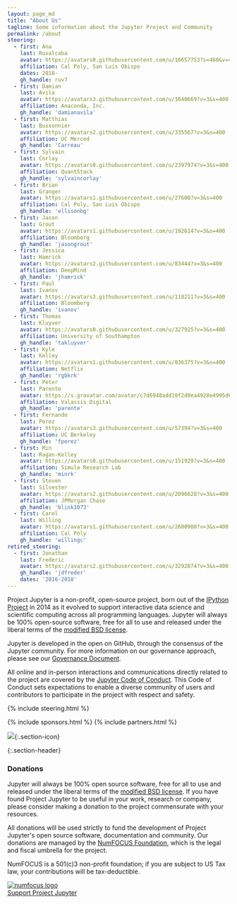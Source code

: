 ```yaml
---
layout: page_md
title: "About Us"
tagline: Some information about the Jupyter Project and Community
permalink: /about
steering:
  - first: Ana
    last: Ruvalcaba
    avatar: https://avatars0.githubusercontent.com/u/16657753?s=460&v=4
    affiliation: Cal Poly, San Luis Obispo
    dates: 2018-
    gh_handle: ruv7
  - first: Damian
    last: Avila
    avatar: https://avatars3.githubusercontent.com/u/1640669?v=3&s=400
    affiliation: Anaconda, Inc.
    gh_handle: 'damianavila'
  - first: Matthias
    last: Bussonnier
    avatar: https://avatars2.githubusercontent.com/u/335567?v=3&s=400
    affiliation: UC Merced
    gh_handle: 'Carreau'
  - first: Sylvain
    last: Corlay
    avatar: https://avatars0.githubusercontent.com/u/2397974?v=3&s=400
    affiliation: QuantStack
    gh_handle: 'sylvaincorlay'
  - first: Brian
    last: Granger
    avatar: https://avatars1.githubusercontent.com/u/27600?v=3&s=400
    affiliation: Cal Poly, San Luis Obispo
    gh_handle: 'ellisonbg'
  - first: Jason
    last: Grout
    avatar: https://avatars1.githubusercontent.com/u/192614?v=3&s=400
    affiliation: Bloomberg
    gh_handle: 'jasongrout'
  - first: Jessica
    last: Hamrick
    avatar: https://avatars2.githubusercontent.com/u/83444?v=3&s=400
    affiliation: DeepMind
    gh_handle: 'jhamrick'
  - first: Paul
    last: Ivanov
    avatar: https://avatars3.githubusercontent.com/u/118211?v=3&s=400
    affiliation: Bloomberg
    gh_handle: 'ivanov'
  - first: Thomas
    last: Kluyver
    avatar: https://avatars0.githubusercontent.com/u/327925?v=3&s=400
    affiliation: University of Southampton
    gh_handle: 'takluyver'
  - first: Kyle
    last: Kelley
    avatar: https://avatars1.githubusercontent.com/u/836375?v=3&s=400
    affiliation: Netflix
    gh_handle: 'rgbkrk'
  - first: Peter
    last: Parente
    avatar: https://s.gravatar.com/avatar/c7d6948add10f2d0ea4928e4995d6b32?s=400
    affiliation: Valassis Digital
    gh_handle: 'parente'
  - first: Fernando
    last: Perez
    avatar: https://avatars3.githubusercontent.com/u/57394?v=3&s=400
    affiliation: UC Berkeley
    gh_handle: 'fperez'
  - first: Min
    last: Ragan-Kelley
    avatar: https://avatars0.githubusercontent.com/u/151929?v=3&s=400
    affiliation: Simula Research Lab
    gh_handle: 'minrk'
  - first: Steven
    last: Silvester
    avatar: https://avatars2.githubusercontent.com/u/2096628?v=3&s=400
    affiliation: JPMorgan Chase
    gh_handle: 'blink1073'
  - first: Carol
    last: Willing
    avatar: https://avatars1.githubusercontent.com/u/2680980?v=3&s=400
    affiliation: Cal Poly
    gh_handle: 'willingc'
retired_steering:
  - first: Jonathan
    last: Frederic
    avatar: https://avatars2.githubusercontent.com/u/3292874?v=3&s=400
    gh_handle: 'jdfreder'
    dates: '2016-2018'
---
```


Project Jupyter is a non-profit, open-source project, born out of the [IPython Project](https://ipython.org) in 2014 as
it evolved to support interactive data science and scientific computing across all programming languages. Jupyter will
always be 100% open-source software, free for all to use and released under the liberal terms of the
[modified BSD license](https://opensource.org/licenses/BSD-3-Clause).

Jupyter is developed in the open on GitHub, through the consensus of the Jupyter community. For more information on our
governance approach, please see our [Governance Document](https://github.com/jupyter/governance/blob/master/governance.md).

All online and in-person interactions and communications directly related to the project are covered by the
[Jupyter Code of Conduct](https://github.com/jupyter/governance/blob/master/conduct/code_of_conduct.md).
This Code of Conduct sets expectations to enable a diverse community of
users and contributors to participate in the project with respect and safety.

{% include steering.html %}

{% include sponsors.html %}
{% include partners.html %}

<div class="section-grey top-section-border" markdown="1">

  ![]({{site.url}}/assets/donations-icon2.svg){:.section-icon}

  {:.section-header}
  <h3>Donations</h3>

  Jupyter will always be 100% open source software, free for all to use and
  released under the liberal terms of the [modified BSD license](https://opensource.org/licenses/BSD-3-Clause).
  If you have found Project Jupyter to be useful in your work, research or company, please consider making a donation to the project
  commensurate with your resources.

  All donations will be used strictly to fund the development of Project Jupyter's open source software, documentation
  and community. Our donations are managed by the [NumFOCUS Foundation](https://numfocus.org), which is the
  legal and fiscal umbrella for the project.

  NumFOCUS is a 501(c)3 non-profit foundation; if you are subject to US Tax law, your contributions will be tax-deductible.

</div>

<div class="col-md-12 donate-box">
    <a href="https://numfocus.org">
      <img id="numfocus-logo" src="{{site.url}}/assets/numfocus_logo.png" class="img-responsive center-block" alt="numfocus logo">
    </a>
    <div id="donate-formatting">
        <a href="https://www.flipcause.com/secure/cause_pdetails/MjI1OQ==" class="orange-button" id="donate-link">
            Support Project Jupyter
        </a>
    </div>
</div>
